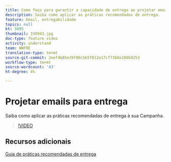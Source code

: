 ```yaml
---
title: Como faço para garantir a capacidade de entrega ao projetar emails?
description: Saiba como aplicar as práticas recomendadas de entrega.
feature: Email, entregabilidade
topics: null
kt: 5095
thumbnail: 330943.jpg
doc-type: feature video
activity: understand
team: WWFRE
translation-type: tm+mt
source-git-commit: 2eef4b85e39f80c5b5f012e17cf73b0e188b9253
workflow-type: tm+mt
source-wordcount: '43'
ht-degree: 4%

---
```



# Projetar emails para entrega

Saiba como aplicar as práticas recomendadas de entrega à sua Campanha.

>[!VIDEO](https://video.tv.adobe.com/v/330943?quality=12)

## Recursos adicionais

[Guia de práticas recomendadas de entrega](https://experienceleague.adobe.com/docs/deliverability-learn/deliverability-best-practice-guide/introduction.html)
